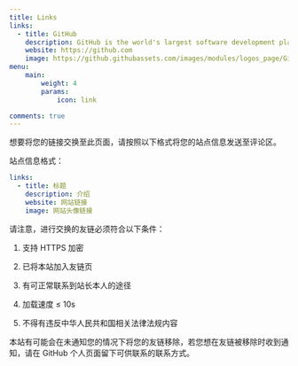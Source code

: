 ```yaml
---
title: Links
links:
  - title: GitHub
    description: GitHub is the world's largest software development platform.
    website: https://github.com
    image: https://github.githubassets.com/images/modules/logos_page/GitHub-Mark.png
menu:
    main: 
        weight: 4
        params:
            icon: link

comments: true
---
```


想要将您的链接交换至此页面，请按照以下格式将您的站点信息发送至评论区。

站点信息格式：

```yaml
links:
  - title: 标题
    description: 介绍
    website: 网站链接
    image: 网站头像链接
```

请注意，进行交换的友链必须符合以下条件：

1. 支持 HTTPS 加密

2. 已将本站加入友链页 

3. 有可正常联系到站长本人的途径

4. 加载速度 ≤ 10s

5. 不得有违反中华人民共和国相关法律法规内容

本站有可能会在未通知您的情况下将您的友链移除，若您想在友链被移除时收到通知，请在 GitHub 个人页面留下可供联系的联系方式。